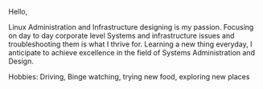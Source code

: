 Hello,

Linux Administration and Infrastructure designing is my passion. Focusing on day to day corporate level Systems and infrastructure issues and troubleshooting them is what I thrive for. Learning a new thing everyday, I anticipate to achieve excellence in the field of Systems Administration and Design.

Hobbies: Driving, Binge watching, trying new food, exploring new places
